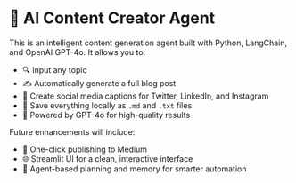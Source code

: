 # 🧠 AI Content Creator Agent

This is an intelligent content generation agent built with Python, LangChain, and OpenAI GPT-4o. It allows you to:

- 🔍 Input any topic
- ✍️ Automatically generate a full blog post
- 📣 Create social media captions for Twitter, LinkedIn, and Instagram
- 💾 Save everything locally as `.md` and `.txt` files
- 🧠 Powered by GPT-4o for high-quality results

Future enhancements will include:

- 📰 One-click publishing to Medium
- 🌐 Streamlit UI for a clean, interactive interface
- 🧰 Agent-based planning and memory for smarter automation
